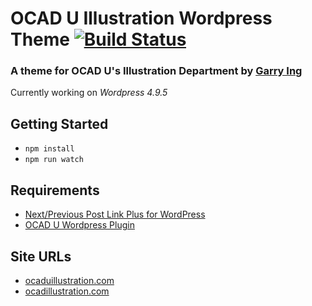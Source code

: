 # OCAD U Illustration Wordpress Theme [![Build Status](https://travis-ci.org/garrying/OCADU-Illustration-Theme.svg)](https://travis-ci.org/garrying/OCADU-Illustration-Theme)

### A theme for OCAD U's Illustration Department by [Garry Ing](https://garrying.com/ "Link to garrying.com")

Currently working on *Wordpress 4.9.5*

## Getting Started

- `npm install`
- `npm run watch`

## Requirements

* [Next/Previous Post Link Plus for WordPress](http://www.ambrosite.com/plugins)
* [OCAD U Wordpress Plugin](http://github.com/garrying/OCADU-Illustration-Plugin)

## Site URLs

* [ocaduillustration.com](https://www.ocaduillustration.com)
* [ocadillustration.com](https://www.ocadillustration.com)
